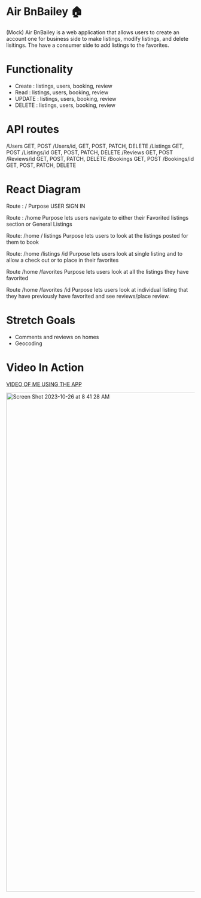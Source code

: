 # Air BnBailey  🏠
(Mock) Air BnBailey is a web application that allows users to create an account one for business side to make listings, modify listings, and delete lisitings. The have a consumer side to add listings to the favorites. 

# Functionality
- Create : listings, users, booking, review
- Read : listings, users, booking, review
- UPDATE : listings, users, booking, review
- DELETE : listings, users, booking, review

# API routes
/Users GET, POST
/Users/id, GET, POST, PATCH, DELETE
/Listings GET, POST
/Listings/id GET, POST, PATCH, DELETE
/Reviews GET, POST
/Reviews/id  GET, POST, PATCH, DELETE
/Bookings GET, POST
/Bookings/id  GET, POST, PATCH, DELETE

# React Diagram
Route : / 
Purpose USER SIGN IN

Route : /home
Purpose lets users navigate to either their Favorited listings section or General Listings

Route: /home / listings
Purpose lets users to look at the listings posted for them to book

Route: /home /listings /id
Purpose lets users look at single listing and to allow a check out or to place in their favorites

Route /home /favorites
Purpose lets users look at all the listings they have favorited

Route /home /favorites /id
Purpose lets users look at individual listing that they have previously have favorited and see reviews/place review. 

# Stretch Goals
- Comments and reviews on homes
- Geocoding

# Video In Action
[VIDEO OF ME USING THE APP](https://vimeo.com/884557754/b8980df954)



<img width="1330" alt="Screen Shot 2023-10-26 at 8 41 28 AM" src="https://github.com/Baileyb95/AirBnBailey/assets/108492331/90c37d79-6560-482a-a2bd-c5232c481a95">
